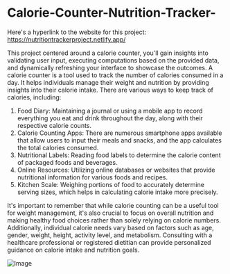 # Calorie-Counter-Nutrition-Tracker-
Here's a hyperlink to the website for this project: https://nutritiontrackerproject.netlify.app/

This project centered around a calorie counter, you'll gain insights into validating user input, executing computations based on the provided data, and dynamically refreshing your interface to showcase the outcomes.
A calorie counter is a tool used to track the number of calories consumed in a day. It helps individuals manage their weight and nutrition by providing insights into their calorie intake. There are various ways to keep track of calories, including:

1. Food Diary: Maintaining a journal or using a mobile app to record everything you eat and drink throughout the day, along with their respective calorie counts.
2. Calorie Counting Apps: There are numerous smartphone apps available that allow users to input their meals and snacks, and the app calculates the total calories consumed.
3. Nutritional Labels: Reading food labels to determine the calorie content of packaged foods and beverages.
4. Online Resources: Utilizing online databases or websites that provide nutritional information for various foods and recipes.
5. Kitchen Scale: Weighing portions of food to accurately determine serving sizes, which helps in calculating calorie intake more precisely.

It's important to remember that while calorie counting can be a useful tool for weight management, it's also crucial to focus on overall nutrition and making healthy food choices rather than solely relying on calorie numbers. Additionally, individual calorie needs vary based on factors such as age, gender, weight, height, activity level, and metabolism. Consulting with a healthcare professional or registered dietitian can provide personalized guidance on calorie intake and nutrition goals.

![Image](https://github.com/users/Enockodhis/projects/3/assets/107674019/cc4ec1ff-6ded-420c-87bb-0e1d3a6523c3)
